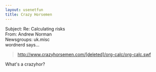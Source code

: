 ```yaml
---   
layout: usenetfun   
title: Crazy Horsemen   
---   
```

   
   
 Subject: Re: Calculating risks   
From: Andrew Norman   
Newsgroups: uk.misc   
wordnerd says...   
> http://www.crazyhorsemen.com/[deleted]/org-calc/org-calc.swf   
   
What's a crazyhor?   
   
   
   
